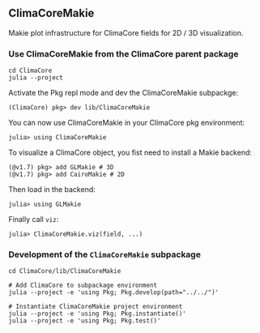 ## ClimaCoreMakie

Makie plot infrastructure for ClimaCore fields for 2D / 3D visualization.

### Use ClimaCoreMakie from the ClimaCore parent package

    cd ClimaCore
    julia --project

Activate the Pkg repl mode and dev the ClimaCoreMakie subpackge:

    (ClimaCore) pkg> dev lib/ClimaCoreMakie

You can now use ClimaCoreMakie in your ClimaCore pkg environment:

    julia> using ClimaCoreMakie

To visualize a ClimaCore object, you fist need to install a Makie backend:

    (@v1.7) pkg> add GLMakie # 3D
    (@v1.7) pkg> add CairoMakie # 2D

Then load in the backend:

    julia> using GLMakie

Finally call `viz`:

    julia> ClimaCoreMakie.viz(field, ...)


### Development of the `ClimaCoreMakie` subpackage

    cd ClimaCore/lib/ClimaCoreMakie

    # Add ClimaCore to subpackage environment
    julia --project -e 'using Pkg; Pkg.develop(path="../../")'

    # Instantiate ClimaCoreMakie project environment
    julia --project -e 'using Pkg; Pkg.instantiate()'
    julia --project -e 'using Pkg; Pkg.test()'
